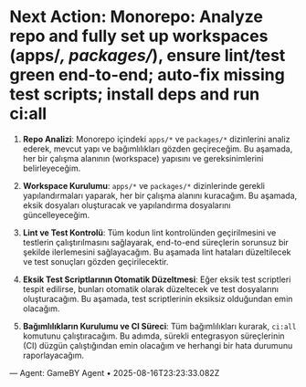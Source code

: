# Next Action: Monorepo: Analyze repo and fully set up workspaces (apps/*, packages/*), ensure lint/test green end-to-end; auto-fix missing test scripts; install deps and run ci:all

1. **Repo Analizi**: Monorepo içindeki `apps/*` ve `packages/*` dizinlerini analiz ederek, mevcut yapı ve bağımlılıkları gözden geçireceğim. Bu aşamada, her bir çalışma alanının (workspace) yapısını ve gereksinimlerini belirleyeceğim.

2. **Workspace Kurulumu**: `apps/*` ve `packages/*` dizinlerinde gerekli yapılandırmaları yaparak, her bir çalışma alanını kuracağım. Bu aşamada, eksik dosyaları oluşturacak ve yapılandırma dosyalarını güncelleyeceğim.

3. **Lint ve Test Kontrolü**: Tüm kodun lint kontrolünden geçirilmesini ve testlerin çalıştırılmasını sağlayarak, end-to-end süreçlerin sorunsuz bir şekilde ilerlemesini sağlayacağım. Bu aşamada lint hataları düzeltilecek ve test sonuçları gözden geçirilecektir.

4. **Eksik Test Scriptlarının Otomatik Düzeltmesi**: Eğer eksik test scriptleri tespit edilirse, bunları otomatik olarak düzeltecek ve test dosyalarını oluşturacağım. Bu aşamada, test scriptlerinin eksiksiz olduğundan emin olacağım.

5. **Bağımlılıkların Kurulumu ve CI Süreci**: Tüm bağımlılıkları kurarak, `ci:all` komutunu çalıştıracağım. Bu adımda, sürekli entegrasyon süreçlerinin (CI) düzgün çalıştığından emin olacağım ve herhangi bir hata durumunu raporlayacağım.

— Agent: GameBY Agent • 2025-08-16T23:23:33.082Z
